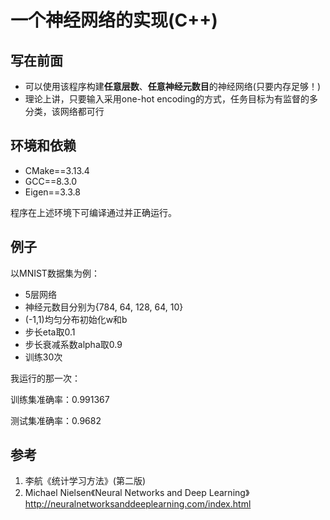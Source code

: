 # 一个神经网络的实现(C++)
## 写在前面
- 可以使用该程序构建**任意层数**、**任意神经元数目**的神经网络(只要内存足够！)
- 理论上讲，只要输入采用one-hot encoding的方式，任务目标为有监督的多分类，该网络都可行
## 环境和依赖
- CMake==3.13.4
- GCC==8.3.0
- Eigen==3.3.8

程序在上述环境下可编译通过并正确运行。


## 例子
以MNIST数据集为例：
- 5层网络
- 神经元数目分别为{784, 64, 128, 64, 10}
- (-1,1)均匀分布初始化w和b
- 步长eta取0.1
- 步长衰减系数alpha取0.9
- 训练30次

我运行的那一次：

训练集准确率：0.991367

测试集准确率：0.9682


## 参考
1. 李航《统计学习方法》(第二版)
2. Michael Nielsen《Neural Networks and Deep Learning》http://neuralnetworksanddeeplearning.com/index.html
